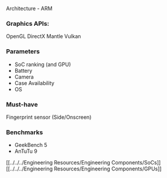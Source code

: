 Architecture - ARM

### Graphics APIs:
OpenGL
DirectX
Mantle
Vulkan

### Parameters
- SoC ranking (and GPU)
- Battery
- Camera
- Case Availability
- OS

### Must-have
Fingerprint sensor (Side/Onscreen)

### Benchmarks
- GeekBench 5
- AnTuTu 9

[[../../../Engineering Resources/Engineering Components/SoCs]]
[[../../../Engineering Resources/Engineering Components/GPUs]]
